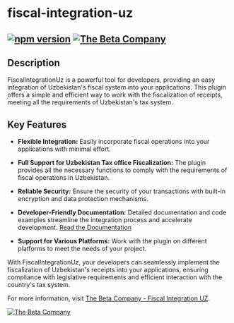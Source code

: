 # fiscal-integration-uz

[![npm version](https://badge.fury.io/js/fiscal-integration-uz.svg)](https://badge.fury.io/js/fiscal-integration-uz)
[![The Beta Company](https://img.shields.io/badge/powered%20by-The%20Beta%20Company-blue)](https://thebetacompany.uz/projects/fiscal-integration-uz)
---

## Description

FiscalIntegrationUz is a powerful tool for developers, providing an easy integration of Uzbekistan's fiscal system into your applications. This plugin offers a simple and efficient way to work with the fiscalization of receipts, meeting all the requirements of Uzbekistan's tax system.

## Key Features

- **Flexible Integration:** Easily incorporate fiscal operations into your applications with minimal effort.

- **Full Support for Uzbekistan Tax office Fiscalization:** The plugin provides all the necessary functions to comply with the requirements of fiscal operations in Uzbekistan.

- **Reliable Security:** Ensure the security of your transactions with built-in encryption and data protection mechanisms.

- **Developer-Friendly Documentation:** Detailed documentation and code examples streamline the integration process and accelerate development. [Read the Documentation](https://docs.thebetacompany.uz/projects/fiscal-integration-uz)

- **Support for Various Platforms:** Work with the plugin on different platforms to meet the needs of your project.

With FiscalIntegrationUz, your developers can seamlessly implement the fiscalization of Uzbekistan's receipts into your applications, ensuring compliance with legislative requirements and efficient interaction with the country's tax system.

For more information, visit [The Beta Company - Fiscal Integration UZ](https://thebetacompany.uz/projects/fiscal-integration-uz).

[![The Beta Company](https://img.shields.io/badge/powered%20by-The%20Beta%20Company-blue)](https://thebetacompany.uz/projects/fiscal-integration-uz)